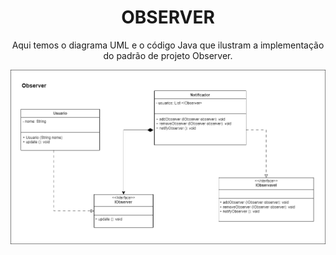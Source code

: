 <div align="center">
      
# OBSERVER
Aqui temos o diagrama UML e o código Java que ilustram a implementação do padrão de projeto Observer.
      
</div>

<p align="center">
      <img src="/Diagramas_UML/Observer.png" alt="Diagrama UML - Observer">

<span id="topo">
<p align="center">
